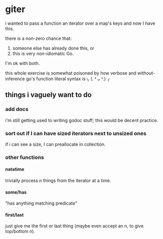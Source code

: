 # giter
i wanted to pass a function an iterator over a map's keys and now I have this.

there is a non-zero chance that:

1. someone else has already done this, or
1. this is very non-idiomatic Go.

I'm ok with both.

this whole exercise is somewhat poisoned by how verbose and without-inference go's function literal
syntax is ╮ (. ❛ ᴗ ❛.) ╭

## things i vaguely want to do

### add docs

i'm still getting used to writing godoc stuff; this would be decent practice.

### sort out if I can have sized iterators next to unsized ones

if i can see a size, I can preallocate in collection.

### other functions

#### natatime
trivially process n things from the iterator at a time.

#### some/has
"has anything matching predicate"

#### first/last

just give me the first or last thing (maybe even accept an n, to give top/bottom n).
